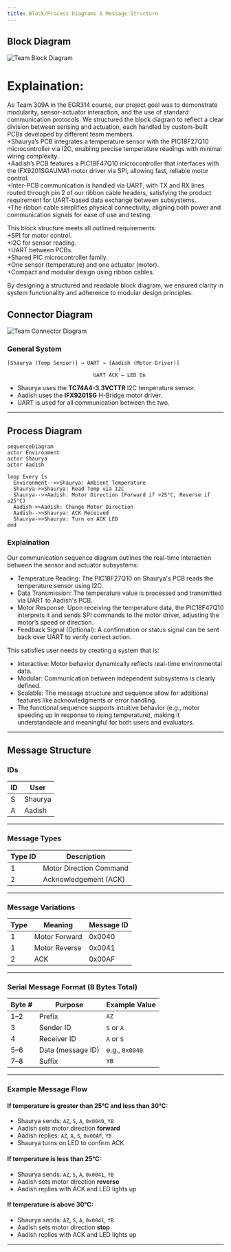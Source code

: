 ```yaml
---
title: Block/Process Diagrams & Message Structure
---
```


## Block Diagram

![Team Block Diagram](https://github.com/user-attachments/assets/72379584-5125-4fc5-bb82-a87f63208a6f)

# Explaination:   
As Team 309A in the EGR314 course, our project goal was to demonstrate modularity, sensor-actuator interaction, and the use of standard communication protocols. We structured the block diagram to reflect a clear division between sensing and actuation, each handled by custom-built PCBs developed by different team members.  
+Shaurya’s PCB integrates a temperature sensor with the PIC18F27Q10 microcontroller via I2C, enabling precise temperature readings with minimal wiring complexity.  
+Aadish’s PCB features a PIC18F47Q10 microcontroller that interfaces with the IFX9201SGAUMA1 motor driver via SPI, allowing fast, reliable motor control.  
+Inter-PCB communication is handled via UART, with TX and RX lines routed through pin 2 of our ribbon cable headers, satisfying the product requirement for UART-based data exchange between subsystems.  
+The ribbon cable simplifies physical connectivity, aligning both power and communication signals for ease of use and testing.  

This block structure meets all outlined requirements:   
+SPI for motor control.   
+I2C for sensor reading.   
+UART between PCBs.   
+Shared PIC microcontroller family.   
+One sensor (temperature) and one actuator (motor).   
+Compact and modular design using ribbon cables.  


By designing a structured and readable block diagram, we ensured clarity in system functionality and adherence to modular design principles.  


## Connector Diagram

![Team Connector Diagram](https://github.com/user-attachments/assets/6d18d97e-3302-4a01-82d8-23ad3bef1ecd)



### General System

```
[Shaurya (Temp Sensor)] → UART → [Aadish (Motor Driver)]
                                    ↑
                            UART ACK ← LED On
```

- Shaurya uses the **TC74A4-3.3VCTTR** I2C temperature sensor.
- Aadish uses the **IFX9201SG** H-Bridge motor driver.
- UART is used for all communication between the two.

---

## Process Diagram

```mermaid
sequenceDiagram
actor Environment
actor Shaurya
actor Aadish

loop Every 1s
  Environment-->>Shaurya: Ambient Temperature
  Shaurya->>Shaurya: Read Temp via I2C
  Shaurya-->>Aadish: Motor Direction (Forward if >25°C, Reverse if ≤25°C)
  Aadish->>Aadish: Change Motor Direction
  Aadish-->>Shaurya: ACK Received
  Shaurya->>Shaurya: Turn on ACK LED
end
```
### Explaination
Our communication sequence diagram outlines the real-time interaction between the sensor and actuator subsystems:   
- Temperature Reading: The PIC18F27Q10 on Shaurya's PCB reads the temperature sensor using I2C.   
- Data Transmission: The temperature value is processed and transmitted via UART to Aadish's PCB.   
- Motor Response: Upon receiving the temperature data, the PIC18F47Q10 interprets it and sends SPI commands to the motor driver, adjusting the motor’s speed or direction.   
- Feedback Signal (Optional): A confirmation or status signal can be sent back over UART to verify correct action.   

This satisfies user needs by creating a system that is:   
- Interactive: Motor behavior dynamically reflects real-time environmental data.   
- Modular: Communication between independent subsystems is clearly defined.  
- Scalable: The message structure and sequence allow for additional features like acknowledgments or error handling.  
- The functional sequence supports intuitive behavior (e.g., motor speeding up in response to rising temperature), making it understandable and meaningful for both users and evaluators.  
---

## Message Structure

### IDs

| ID | User     |
|----|----------|
| S  | Shaurya  |
| A  | Aadish   |

---

### Message Types

| Type ID | Description             |
|---------|-------------------------|
| 1       | Motor Direction Command |
| 2       | Acknowledgement (ACK)   |

---

### Message Variations

| Type | Meaning            | Message ID |
|------|--------------------|------------|
| 1    | Motor Forward       | 0x0040     |
| 1    | Motor Reverse       | 0x0041     |
| 2    | ACK                 | 0x00AF     |

---

### Serial Message Format (8 Bytes Total)

| Byte #   | Purpose             | Example Value         |
|----------|---------------------|------------------------|
| 1–2      | Prefix              | `AZ`                  |
| 3        | Sender ID           | `S` or `A`            |
| 4        | Receiver ID         | `A` or `S`            |
| 5–6      | Data (message ID)   | e.g., `0x0040`        |
| 7–8      | Suffix              | `YB`                  |

---

### Example Message Flow

#### If temperature is  greater than 25°C and less than 30°C:
- Shaurya sends: `AZ`, `S`, `A`, `0x0040`, `YB`
- Aadish sets motor direction **forward**
- Aadish replies: `AZ`, `A`, `S`, `0x00AF`, `YB`
- Shaurya turns on LED to confirm ACK

#### If temperature is less than 25°C:
- Shaurya sends: `AZ`, `S`, `A`, `0x0041`, `YB`
- Aadish sets motor direction **reverse**
- Aadish replies with ACK and LED lights up

#### If temperature is above 30°C:
- Shaurya sends: `AZ`, `S`, `A`, `0x0041`, `YB`
- Aadish sets motor direction **stop**
- Aadish replies with ACK and LED lights up

---
